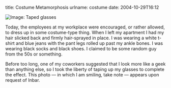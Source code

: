 title: Costume Metamorphosis
urlname: costume
date: 2004-10-29T16:12

![Image: Taped glasses](https://dl.dropboxusercontent.com/s/frwonh3crdkswk9/20041029-taped-glasses.jpg)

Today, the employees at my workplace were encouraged, or rather allowed, to dress up in some costume-type thing. When I left my apartment I had my hair slicked back and firmly hair-sprayed in place. I was wearing a white t-shirt and blue jeans with the pant legs rolled up past my ankle bones. I was wearing black socks and black shoes. I claimed to be some random guy from the 50s or something.

Before too long, one of my coworkers suggested that I look more like a geek than anything else, so I took the liberty of taping up my glasses to complete the effect. This photo &mdash; in which I am smiling, take note &mdash; appears upon request of Inbar.